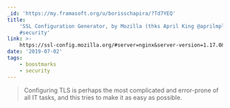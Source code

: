 ```yaml
---
_id: 'https://my.framasoft.org/u/borisschapira/?Td7YEQ'
title:
    'SSL Configuration Generator, by Mozilla (thks April King @aprilmpls)
    #security'
link: >-
    https://ssl-config.mozilla.org/#server=nginx&server-version=1.17.0&config=modern
date: '2019-07-02'
tags:
    - boostmarks
    - security
---
```


<div class="markdown"><blockquote>
<p>Configuring TLS is perhaps the most complicated and error-prone of all IT tasks, and this tries to make it as easy as possible.
</p>
</blockquote></div>
